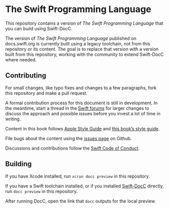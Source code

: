 # The Swift Programming Language

This repository contains a version of *The Swift Programming Language*
that you can build using Swift-DocC.

The version of *The Swift Programming Language* published on docs.swift.org
is currently built using a legacy toolchain,
not from this repository or its content.
The goal is to replace that version with a version built from this repository,
working with the community to extend Swift-DocC where needed.

## Contributing

For small changes,
like typo fixes and changes to a few paragraphs,
fork this repository and make a pull request.

A formal contribution process for this document is still in development.
In the meantime,
start a thread in the [Swift forums][forum] for larger changes
to discuss the approach and possible issues
before you invest a lot of time in writing.

Content in this book follows [Apple Style Guide][asg]
and [this book’s style guide][tspl-style].

File bugs about the content using the [issues page][bugs] on Github.

Discussions and contributions follow the [Swift Code of Conduct][conduct].

[asg]: https://help.apple.com/applestyleguide/
[bugs]: https://github.com/apple/swift-book/issues
[conduct]: https://www.swift.org/code-of-conduct
[forum]: https://forums.swift.org/c/development/swift-docc/80
[tspl-style]: /Style.md

## Building

If you have Xcode installed,
run `xcrun docc preview` in this repository.

If you have a Swift toolchain installed,
or if you installed [Swift-DocC](https://github.com/apple/swift-docc) directly,
run `docc preview` in this repository.

After running DocC,
open the link that `docc` outputs for the local preview.
